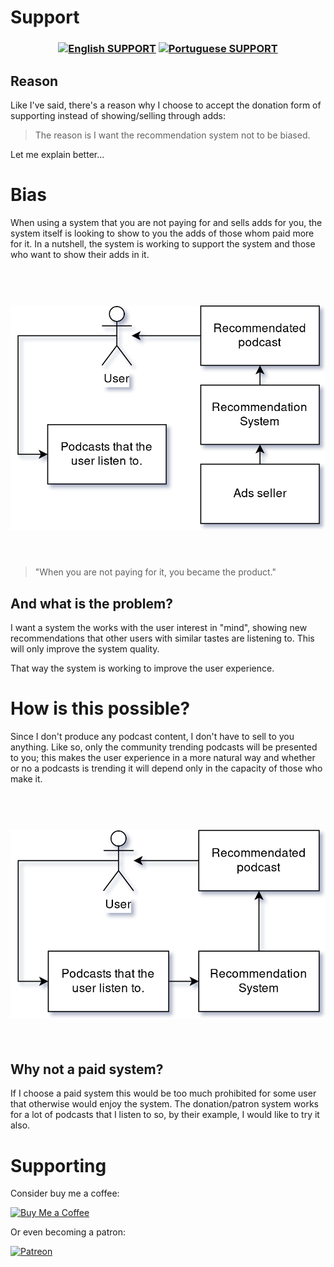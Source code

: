 # Support

<h3 align="center">

[![English SUPPORT](https://img.shields.io/badge/Language-EN-blue.svg?longCache=true&style=for-the-badge)](https://github.com/Fazendaaa/podsearch_bot/blob/master/docs/support/SUPPORT.md)
[![Portuguese SUPPORT](https://img.shields.io/badge/Linguagem-PT-green.svg?longCache=true&style=for-the-badge)](https://github.com/Fazendaaa/podsearch_bot/blob/master/docs/support/SUPPORT_PT.md)

</h3>

## Reason
Like I've said, there's a reason why I choose to accept the donation form of supporting instead of showing/selling through adds:
> The reason is I want the recommendation system not to be biased.

Let me explain better...
# Bias
When using a system that you are not paying for and sells adds for you, the system itself is looking to show to you the adds of those whom paid more for it. In a nutshell, the system is working to support the system and those who want to show their adds in it.


<h1 align="center">
    <br>
    <img src="https://raw.githubusercontent.com/Fazendaaa/podsearch_bot/master/img/docs/support/EN/ads.png" alt="ads system"/>
	<br>
	<br>
</h1>

> "When you are not paying for it, you became the product."

## And what is the problem?
I want a system the works with the user interest in "mind", showing new recommendations that other users with similar tastes are listening to. This will only improve the system quality.

That way the system is working to improve the user experience.

# How is this possible?
Since I don't produce any podcast content, I don't have to sell to you anything. Like so, only the community trending podcasts will be presented to you; this makes the user experience in a more natural way and whether or no a podcasts is trending it will depend only in the capacity of those who make it.

<h1 align="center">
    <br>
    <img src="https://raw.githubusercontent.com/Fazendaaa/podsearch_bot/master/img/docs/support/EN/donation.png" alt="donation system"/>
	<br>
	<br>
</h1>

## Why not a paid system?
If I choose a paid system this would be too much prohibited for some user that otherwise would enjoy the system. The donation/patron system works for a lot of podcasts that I listen to so, by their example, I would like to try it also.

# Supporting

Consider buy me a coffee:

[![Buy Me a Coffee](https://www.buymeacoffee.com/assets/img/custom_images/orange_img.png)](https://www.buymeacoffee.com/Fazenda)

Or even becoming a patron:

[![Patreon](https://c5.patreon.com/external/logo/become_a_patron_button.png)](https://www.patreon.com/Fazenda/overview)

